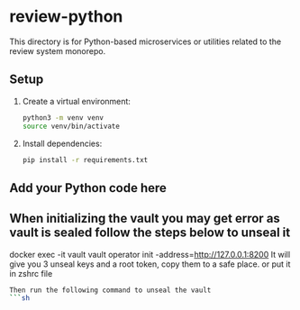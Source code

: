 # review-python

This directory is for Python-based microservices or utilities related to the review system monorepo.

## Setup

1. Create a virtual environment:
   ```sh
   python3 -m venv venv
   source venv/bin/activate
   ```
2. Install dependencies:
   ```sh
   pip install -r requirements.txt
   ```

## Add your Python code here 

## When initializing the vault you may get error as vault is sealed follow the steps below to unseal it
docker exec -it vault vault operator init -address=http://127.0.0.1:8200
It will give you 3 unseal keys and a root token, copy them to a safe place. or put it in zshrc file
```sh
Then run the following command to unseal the vault
```sh
